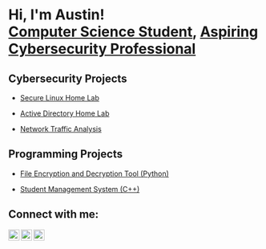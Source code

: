 <h1>Hi, I'm Austin! <br/><a href="https://github.com/austindennoCS">Computer Science Student</a>, <a href="https://github.com/austindennoCS">Aspiring Cybersecurity Professional</a></h1>

<h2>Cybersecurity Projects</h2>

  - [Secure Linux Home Lab](https://github.com/austindennoCS)

  - [Active Directory Home Lab](https://github.com/austindennoCS)

  - [Network Traffic Analysis](https://github.com/austindennoCS)

<h2>Programming Projects</h2>

  - [File Encryption and Decryption Tool (Python)](https://github.com/austindennoCS)
  
  - [Student Management System (C++)](https://github.com/austindennoCS)

<h2>Connect with me:</h2>

[<img align="left" alt="austindennoCS | LinkedIn" width="22px" src="https://cdn.jsdelivr.net/npm/simple-icons@v3/icons/linkedin.svg" />][linkedin]
[<img align="left" alt="austindennoCS | Twitter" width="22px" src="https://cdn.jsdelivr.net/npm/simple-icons@v3/icons/twitter.svg" />][twitter]
[<img align="left" alt="austindennoCS | Instagram" width="22px" src="https://cdn.jsdelivr.net/npm/simple-icons@v3/icons/instagram.svg" />][instagram]

[linkedin]: https://linkedin.com
[twitter]: https://twitter.com
[instagram]: https://www.instagram.com





